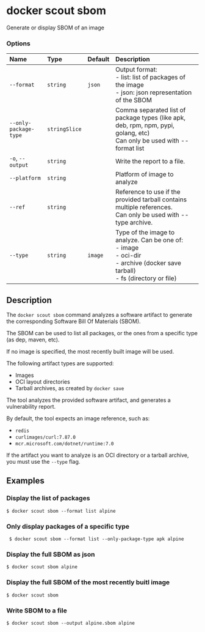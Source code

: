# docker scout sbom

<!---MARKER_GEN_START-->
Generate or display SBOM of an image

### Options

| Name                  | Type          | Default | Description                                                                                                                             |
|:----------------------|:--------------|:--------|:----------------------------------------------------------------------------------------------------------------------------------------|
| `--format`            | `string`      | `json`  | Output format:<br>- list: list of packages of the image<br>- json: json representation of the SBOM                                      |
| `--only-package-type` | `stringSlice` |         | Comma separated list of package types (like apk, deb, rpm, npm, pypi, golang, etc)<br>Can only be used with --format list               |
| `-o`, `--output`      | `string`      |         | Write the report to a file.                                                                                                             |
| `--platform`          | `string`      |         | Platform of image to analyze                                                                                                            |
| `--ref`               | `string`      |         | Reference to use if the provided tarball contains multiple references.<br>Can only be used with --type archive.                         |
| `--type`              | `string`      | `image` | Type of the image to analyze. Can be one of:<br>- image<br>- oci-dir<br>- archive (docker save tarball)<br>- fs (directory or file)<br> |


<!---MARKER_GEN_END-->

## Description

The `docker scout sbom` command analyzes a software artifact to generate the corresponding Software Bill Of Materials (SBOM).

The SBOM can be used to list all packages, or the ones from a specific type (as dep, maven, etc).

If no image is specified, the most recently built image will be used.

The following artifact types are supported:

- Images
- OCI layout directories
- Tarball archives, as created by `docker save`

The tool analyzes the provided software artifact, and generates a vulnerability report.

By default, the tool expects an image reference, such as:

- `redis`
- `curlimages/curl:7.87.0`
- `mcr.microsoft.com/dotnet/runtime:7.0`

If the artifact you want to analyze is an OCI directory or a tarball archive, you must use the `--type` flag.

## Examples

### Display the list of packages

```console
$ docker scout sbom --format list alpine
```

### Only display packages of a specific type

```console
 $ docker scout sbom --format list --only-package-type apk alpine
```

### Display the full SBOM as json

```console
$ docker scout sbom alpine
```

### Display the full SBOM of the most recently buitl image

```console
$ docker scout sbom
```

### Write SBOM to a file

```console
$ docker scout sbom --output alpine.sbom alpine
```
